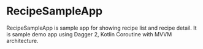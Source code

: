 # RecipeSampleApp
RecipeSampleApp is sample app for showing recipe list and recipe detail. It is sample demo app using Dagger 2, Kotlin Coroutine with MVVM architecture. 
